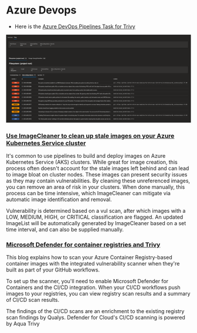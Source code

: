 # Azure Devops

- Here is the [Azure DevOps Pipelines Task for Trivy][action]

![vul-azure](https://github.com/khulnasoft-lab/vul-azure-pipelines-task/blob/main/screenshot.png?raw=true)

### [Use ImageCleaner to clean up stale images on your Azure Kubernetes Service cluster][azure2]

It's common to use pipelines to build and deploy images on Azure Kubernetes Service (AKS) clusters. While great for image creation, this process often doesn't account for the stale images left behind and can lead to image bloat on cluster nodes. These images can present security issues as they may contain vulnerabilities. By cleaning these unreferenced images, you can remove an area of risk in your clusters. When done manually, this process can be time intensive, which ImageCleaner can mitigate via automatic image identification and removal.

 Vulnerability is determined based on a vul scan, after which images with a LOW, MEDIUM, HIGH, or CRITICAL classification are flagged. An updated ImageList will be automatically generated by ImageCleaner based on a set time interval, and can also be supplied manually.
### [Microsoft Defender for container registries and Trivy][azure]

This blog explains how to scan your Azure Container Registry-based container images with the integrated vulnerability scanner when they're built as part of your GitHub workflows.

To set up the scanner, you'll need to enable Microsoft Defender for Containers and the CI/CD integration. When your CI/CD workflows push images to your registries, you can view registry scan results and a summary of CI/CD scan results.

The findings of the CI/CD scans are an enrichment to the existing registry scan findings by Qualys. Defender for Cloud's CI/CD scanning is powered by Aqua Trivy

[action]: https://github.com/khulnasoft-lab/vul-azure-pipelines-task
[azure]: https://docs.microsoft.com/en-us/azure/defender-for-cloud/defender-for-containers-cicd
[azure2]: https://docs.microsoft.com/en-us/azure/aks/image-cleaner?tabs=azure-cli
